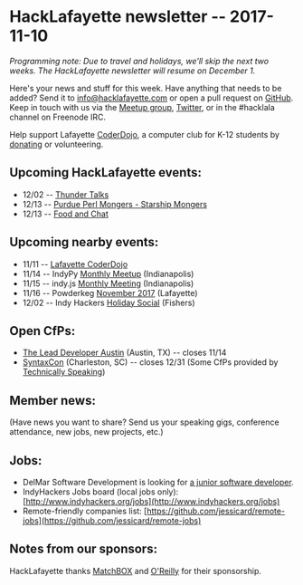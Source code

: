 # HackLafayette newsletter -- 2017-11-10

*Programming note: Due to travel and holidays, we'll skip the next two weeks. The HackLafayette newsletter will resume on December 1.*

Here's your news and stuff for this week. Have anything that needs to be added? Send it to info@hacklafayette.com or open a pull request on [GitHub](https://github.com/hacklafayette/newsletter). Keep in touch with us via the [Meetup group](https://www.meetup.com/hacklafayette/), [Twitter](https://twitter.com/hacklafayette), or in the #hacklala channel on Freenode IRC.

Help support Lafayette [CoderDojo](http://www.greaterlafayettecommerce.com/greater-lafayette-coder-dojo), a computer club for K-12 students by [donating](https://www.generosity.com/education-fundraising/be-a-bit-in-our-byte) or volunteering.

## Upcoming HackLafayette events:
* 12/02 -- [Thunder Talks](https://www.meetup.com/hacklafayette/events/242833850/)
* 12/13 -- [Purdue Perl Mongers - Starship Mongers](https://www.meetup.com/hacklafayette/events/244256130/)
* 12/13 -- [Food and Chat](https://www.meetup.com/hacklafayette/events/244255880/)

## Upcoming nearby events:
* 11/11 -- [Lafayette CoderDojo](https://www.eventbrite.com/e/lafayette-coderdojo-tickets-27123344654)
* 11/14 -- IndyPy [Monthly Meetup](https://www.meetup.com/indypy/events/243754572/) (Indianapolis)
* 11/15 -- indy.js [Monthly Meeting](https://www.meetup.com/indyjs/events/242064432/) (Indianapolis)
* 11/16 -- Powderkeg [November 2017](https://www.meetup.com/powderkeg-greaterlala/events/244455165/) (Lafayette)
* 12/02 -- Indy Hackers [Holiday Social](http://www.indyhackers.org/holiday-social-2017) (Fishers)

## Open CfPs:
* [The Lead Developer Austin](https://docs.google.com/forms/d/e/1FAIpQLSeaTnp230nbEvjsFXh4tfBHtZywsKNJX44N6xADlKp2liP8OQ/viewform) (Austin, TX) -- closes 11/14
* [SyntaxCon](https://www.papercall.io/syntaxcon2018) (Charleston, SC) -- closes 12/31
(Some CfPs provided by [Technically Speaking](https://techspeak.email/)) 

## Member news:
(Have news you want to share? Send us your speaking gigs, conference attendance, new jobs, new projects, etc.)

## Jobs:
* DelMar Software Development is looking for [a junior software developer](http://www.delmarsd.com/join).
* IndyHackers Jobs board (local jobs only): [http://www.indyhackers.org/jobs](http://www.indyhackers.org/jobs)
* Remote-friendly companies list: [https://github.com/jessicard/remote-jobs](https://github.com/jessicard/remote-jobs)

## Notes from our sponsors:

HackLafayette thanks [MatchBOX](http://matchboxstudio.org/) and [O'Reilly](http://www.oreilly.com/) for their sponsorship.
